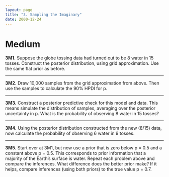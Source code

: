 ```yaml
---
layout: page
title: "3. Sampling the Imaginary"
date: 2000-12-24
---
```


# Medium

**3M1.** Suppose the globe tossing data had turned out to be 8 water in 15 tosses. Construct the posterior distribution, using grid approximation. Use the same flat prior as before.

<hr>

**3M2.** Draw 10,000 samples from the grid approximation from above. Then use the samples to calculate the 90% HPDI for p.

<hr>

**3M3.** Construct a posterior predictive check for this model and data. This means simulate the distribution of samples, averaging over the posterior uncertainty in p. What is the probability of observing 8 water in 15 tosses?

<hr>

**3M4.** Using the posterior distribution constructed from the new (8/15) data, now calculate the probability of observing 6 water in 9 tosses.

<hr>

**3M5.** Start over at 3M1, but now use a prior that is zero below p = 0.5 and a constant above p = 0.5. This corresponds to prior information that a majority of the Earth’s surface is water. Repeat each problem above and compare the inferences. What difference does the better prior make? If it helps, compare inferences (using both priors) to the true value p = 0.7.